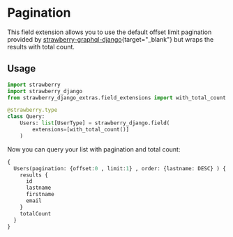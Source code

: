 # Pagination

This field extension allows you to use the default offset limit pagination provided by 
[strawberry-graphql-django](https://github.com/strawberry-graphql/strawberry-graphql-django){target="_blank"} but wraps the results with total count.

## Usage

```python
import strawberry
import strawberry_django
from strawberry_django_extras.field_extensions import with_total_count

@strawberry.type
class Query:
    Users: list[UserType] = strawberry_django.field( 
        extensions=[with_total_count()]
    )
```

Now you can query your list with pagination and total count:

```graphql
{
  Users(pagination: {offset:0 , limit:1} , order: {lastname: DESC} ) {
    results {
      id
      lastname
      firstname
      email  
    }
    totalCount
  }
}
```